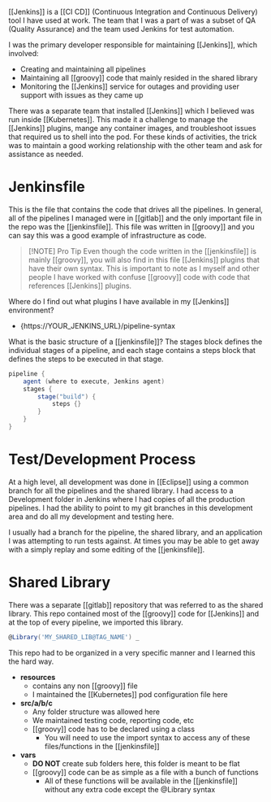 [[Jenkins]] is a [[CI CD]] (Continuous Integration and Continuous Delivery) tool I have used at work. The team that I was a part of was a subset of QA (Quality Assurance) and the team used Jenkins for test automation. 

I was the primary developer responsible for maintaining [[Jenkins]], which involved:
- Creating and maintaining all pipelines
- Maintaining all [[groovy]] code that mainly resided in the shared library
- Monitoring the [[Jenkins]] service for outages and providing user support with issues as they came up

There was a separate team that installed [[Jenkins]] which I believed was run inside [[Kubernetes]]. This made it a challenge to manage the [[Jenkins]] plugins, mange any container images, and troubleshoot issues that required us to shell into the pod. For these kinds of activities, the trick was to maintain a good working relationship with the other team and ask for assistance as needed.

# Jenkinsfile
This is the file that contains the code that drives all the pipelines. In general, all of the pipelines I managed were in [[gitlab]] and the only important file in the repo was the [[jenkinsfile]]. This file was written in [[groovy]] and you can say this was a good example of infrastructure as code.

> [!NOTE] Pro Tip
> Even though the code written in the [[jenkinsfile]] is mainly [[groovy]], you will also find in this file [[Jenkins]] plugins that have their own syntax. This is important to note as I myself and other people I have worked with confuse [[groovy]] code with code that references [[Jenkins]] plugins. 

Where do I find out what plugins I have available in my [[Jenkins]] environment?
- {https://YOUR_JENKINS_URL}/pipeline-syntax

What is the basic structure of a [[jenkinsfile]]?
The stages block defines the individual stages of a pipeline, and each stage contains a steps block that defines the steps to be executed in that stage.

``` groovy
pipeline {
	agent (where to execute, Jenkins agent)
	stages {
		stage("build") {
			steps {}
		}
	}
}
```

# Test/Development Process
At a high level, all development was done in [[Eclipse]] using a common branch for all the pipelines and the shared library. I had access to a Development folder in Jenkins where I had copies of all the production pipelines. I had the ability to point to my git branches in this development area and do all my development and testing here.

I usually had a branch for the pipeline, the shared library, and an application I was attempting to run tests against. At times you may be able to get away with a simply replay and some editing of the [[jenkinsfile]].

# Shared Library
There was a separate [[gitlab]] repository that was referred to as the shared library. This repo contained most of the [[groovy]] code for [[Jenkins]] and at the top of every pipeline, we imported this library.

``` groovy
@Library('MY_SHARED_LIB@TAG_NAME') _
```

This repo had to be organized in a very specific manner and I learned this the hard way.
- **resources**
	- contains any non [[groovy]] file
	- I maintained the [[Kubernetes]] pod configuration file here
- **src/a/b/c**
	- Any folder structure was allowed here
	- We maintained testing code, reporting code, etc
	- [[groovy]] code has to be declared using a class
		- You will need to use the import syntax to access any of these files/functions in the [[jenkinsfile]]
- **vars**
	- **DO NOT** create sub folders here, this folder is meant to be flat
	- [[groovy]] code can be as simple as a file with a bunch of functions
		- All of these functions will be available in the [[jenkinsfile]] without any extra code except the @Library syntax 


